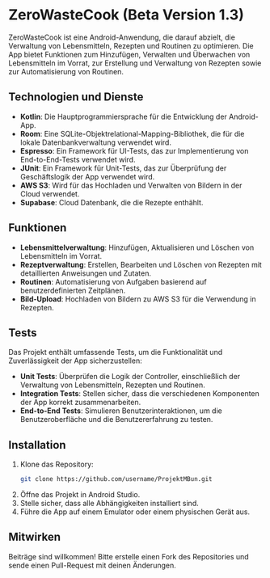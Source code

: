 # ZeroWasteCook (Beta Version 1.3)

ZeroWasteCook ist eine Android-Anwendung, die darauf abzielt, die Verwaltung von Lebensmitteln, Rezepten und Routinen zu optimieren. Die App bietet Funktionen zum Hinzufügen, Verwalten und Überwachen von Lebensmitteln im Vorrat, zur Erstellung und Verwaltung von Rezepten sowie zur Automatisierung von Routinen.

## Technologien und Dienste

- **Kotlin**: Die Hauptprogrammiersprache für die Entwicklung der Android-App.
- **Room**: Eine SQLite-Objektrelational-Mapping-Bibliothek, die für die lokale Datenbankverwaltung verwendet wird.
- **Espresso**: Ein Framework für UI-Tests, das zur Implementierung von End-to-End-Tests verwendet wird.
- **JUnit**: Ein Framework für Unit-Tests, das zur Überprüfung der Geschäftslogik der App verwendet wird.
- **AWS S3**: Wird für das Hochladen und Verwalten von Bildern in der Cloud verwendet.
- **Supabase**: Cloud Datenbank, die die Rezepte enthählt.

## Funktionen

- **Lebensmittelverwaltung**: Hinzufügen, Aktualisieren und Löschen von Lebensmitteln im Vorrat.
- **Rezeptverwaltung**: Erstellen, Bearbeiten und Löschen von Rezepten mit detaillierten Anweisungen und Zutaten.
- **Routinen**: Automatisierung von Aufgaben basierend auf benutzerdefinierten Zeitplänen.
- **Bild-Upload**: Hochladen von Bildern zu AWS S3 für die Verwendung in Rezepten.

## Tests

Das Projekt enthält umfassende Tests, um die Funktionalität und Zuverlässigkeit der App sicherzustellen:

- **Unit Tests**: Überprüfen die Logik der Controller, einschließlich der Verwaltung von Lebensmitteln, Rezepten und Routinen.
- **Integration Tests**: Stellen sicher, dass die verschiedenen Komponenten der App korrekt zusammenarbeiten.
- **End-to-End Tests**: Simulieren Benutzerinteraktionen, um die Benutzeroberfläche und die Benutzererfahrung zu testen.

## Installation

1. Klone das Repository:
   ```bash
   git clone https://github.com/username/ProjektMBun.git
   ```
2. Öffne das Projekt in Android Studio.
3. Stelle sicher, dass alle Abhängigkeiten installiert sind.
4. Führe die App auf einem Emulator oder einem physischen Gerät aus.

## Mitwirken

Beiträge sind willkommen! Bitte erstelle einen Fork des Repositories und sende einen Pull-Request mit deinen Änderungen.
